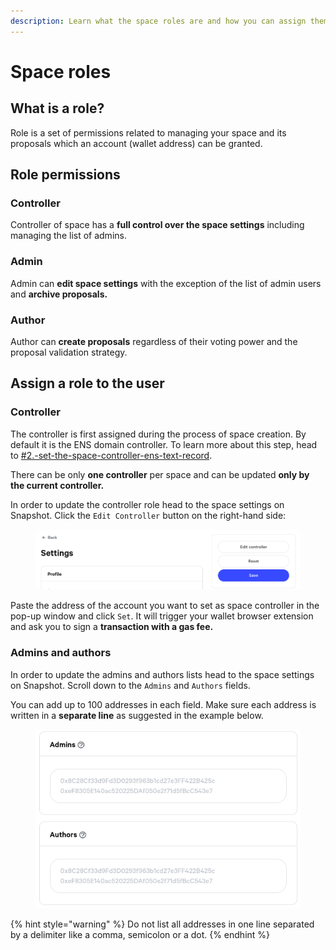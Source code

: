 ```yaml
---
description: Learn what the space roles are and how you can assign them to users.
---
```


# Space roles

## What is a role?

Role is a set of permissions related to managing your space and its proposals which an account (wallet address) can be granted.

## Role permissions

### Controller

Controller of space has a **full control over the space settings** including managing the list of admins.

### Admin

Admin can **edit space settings** with the exception of the list of admin users and **archive proposals.**

### Author

Author can **create proposals** regardless of their voting power and the proposal validation strategy.

## Assign a role to the user

### Controller

The controller is first assigned during the process of space creation. By default it is the ENS domain controller. To learn more about this step, head to [#2.-set-the-space-controller-ens-text-record](create.md#2.-set-the-space-controller-ens-text-record "mention").

There can be only **one controller** per space and can be updated **only by the current controller.**

In order to update the controller role head to the space settings on Snapshot. Click the `Edit Controller` button on the right-hand side:

<figure><img src="../.gitbook/assets/image (5) (1) (1).png" alt=""><figcaption></figcaption></figure>

Paste the address of the account you want to set as space controller in the pop-up window and click `Set`. It will trigger your wallet browser extension and ask you to sign a **transaction with a gas fee.**&#x20;

### **Admins and authors**

In order to update the admins and authors lists head to the space settings on Snapshot. Scroll down to the `Admins` and `Authors` fields.&#x20;

You can add up to 100 addresses in each field. Make sure each address is written in a **separate line** as suggested in the example below.

<figure><img src="../.gitbook/assets/image (5) (1).png" alt=""><figcaption></figcaption></figure>

{% hint style="warning" %}
Do not list all addresses in one line separated by a delimiter like a comma, semicolon or a dot.
{% endhint %}

